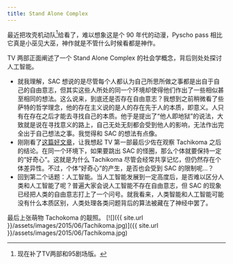 ```yaml
---
title: Stand Alone Complex
---
```


最近把攻壳机动队[^1]给看了，难以想象这是个 90 年代的动漫，Pyscho pass 相比它真是小巫见大巫，神作就是不管什么时候看都是神作。

TV 两部正面阐述了一个 Stand Alone Complex 的社会学概念，背后则处处探讨人工智能。

- 就我理解，SAC 想说的是尽管每个人都认为自己所思所做之事都是出自于自己的自由意志，但其实这些人所处的同一个环境却使得他们作出了一些相似甚至相同的想法。这么说来，到底还是否存在自由意志？我想到之前稍微看了些萨特的哲学理念，他的存在主义说的是人的存在先于人的本质，即意义。人只有在存在之后才能去寻找自己的本质。他于是提出了“他人即地狱”的说法，大致就是说在寻找意义的路上，自己无处无刻都会受到他人的影响，无法作出完全出于自己想法之事。我觉得和 SAC 的想法有点像。
- 刚刚看了[这篇好文章](http://faculty.ndhu.edu.tw/~acg/anime/sac.htm)，让我想起 TV 第一部最后少佐在观察 Tachikoma 之后的结论。在同一个环境下，如果要跳出 SAC 的怪圈，那么个体就要保持一定的“好奇心”。这就是为什么 Tachikoma 尽管会经常共享记忆，但仍然存在个体差异性。不过，个体“好奇心”的产生，是否也会受到 SAC 的限制呢...？
- 回到第二个话题：人工智能。当人工智能发展到一定高度后，是否难以区分人类和人工智能了呢？普遍大家会说人工智能不存在自由意志，但 SAC 的现象已经把人类的自由意志打上了一个问号。就我看来，人类智能和人工智能可能没有什么本质区别，人类处理各类问题背后的算法被藏在了神经中罢了。

最后上张萌物 Tachokoma 的靓照。
[![]({{ site.url }}/assets/images/2015/06/Tachikoma.jpg)]({{ site.url }}/assets/images/2015/06/Tachikoma.jpg)

[^1]: 现在补了TV两部和95剧场版。
